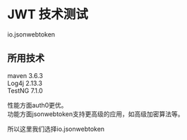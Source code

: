 
# JWT 技术测试
io.jsonwebtoken  

## 所用技术
maven 3.6.3  
Log4j  2.13.3  
TestNG  7.1.0


性能方面auth0更优。  
功能方面jsonwebtoken支持更高级的应用，如高级加密算法等。  

所以这里我们选择io.jsonwebtoken  


